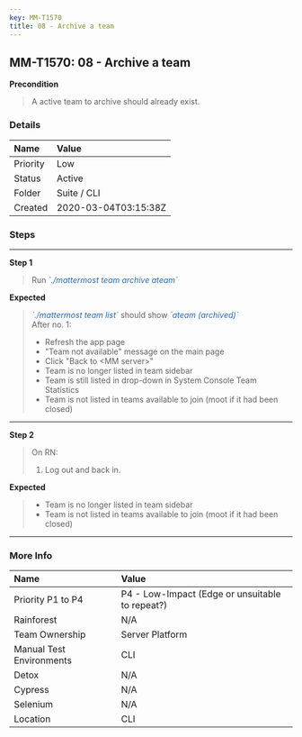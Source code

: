 ```yaml
---
key: MM-T1570
title: 08 - Archive a team
---
```


## MM-T1570: 08 - Archive a team

**Precondition**

> <article>A active team to archive should already exist.</article>

### Details

| Name     | Value                |
| :------- | :------------------- |
| Priority | Low                  |
| Status   | Active               |
| Folder   | Suite / CLI          |
| Created  | 2020-03-04T03:15:38Z |

### Steps

<hr/>

**Step 1**

> <article>Run <em><span style="color: rgb(41, 105, 176);">`./mattermost team archive ateam`</span></em></article>

**Expected**

> <article><em><span style="color: rgb(41, 105, 176);">`./mattermost team list`</span></em> should show <em><span style="color: rgb(41, 105, 176);">`ateam (archived)`&nbsp;</span></em><br>After no. 1:<br><ul><li>Refresh the app page</li><li>"Team not available" message on the main page</li><li>Click "Back to &lt;MM server&gt;"</li><li>Team is no longer listed in team sidebar</li><li>Team is still listed in drop-down in System Console Team Statistics</li><li>Team is not listed in teams available to join (moot if it had been closed)</li></ul></article>

<hr/>

**Step 2**

> <article>On RN:<ol><li>Log out and back in.</li></ol></article>

**Expected**

> <article><ul><li>Team is no longer listed in team sidebar</li><li>Team is not listed in teams available to join (moot if it had been closed)</li></ul></article>

<hr/>

### More Info

| Name                     | Value                                           |
| :----------------------- | :---------------------------------------------- |
| Priority P1 to P4        | P4 - Low-Impact (Edge or unsuitable to repeat?) |
| Rainforest               | N/A                                             |
| Team Ownership           | Server Platform                                 |
| Manual Test Environments | CLI                                             |
| Detox                    | N/A                                             |
| Cypress                  | N/A                                             |
| Selenium                 | N/A                                             |
| Location                 | CLI                                             |
